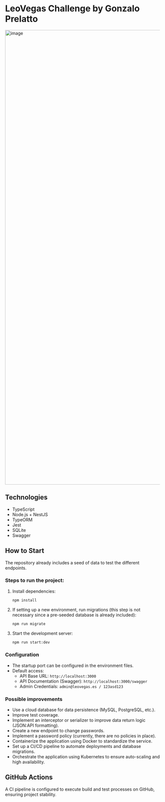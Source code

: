 # LeoVegas Challenge by Gonzalo Prelatto

<img width="1481" alt="image" src="https://github.com/user-attachments/assets/45300c6f-cf0b-44df-9c5b-8b958f0038e8" />

## Technologies
- TypeScript
- Node.js + NestJS
- TypeORM
- Jest
- SQLite
- Swagger

## How to Start
The repository already includes a seed of data to test the different endpoints.

### Steps to run the project:
1. Install dependencies:
   ```sh
   npm install
   ```
2. If setting up a new environment, run migrations (this step is not necessary since a pre-seeded database is already included):
   ```sh
   npm run migrate
   ```
3. Start the development server:
   ```sh
   npm run start:dev
   ```

### Configuration
- The startup port can be configured in the environment files.
- Default access:
  - API Base URL: `http://localhost:3000`
  - API Documentation (Swagger): `http://localhost:3000/swagger`
  - Admin Credentials: `admin@leovegas.es / 123asd123`

### Possible improvements
- Use a cloud database for data persistence (MySQL, PostgreSQL, etc.).
- Improve test coverage.
- Implement an interceptor or serializer to improve data return logic (JSON:API formatting).
- Create a new endpoint to change passwords.
- Implement a password policy (currently, there are no policies in place).
- Containerize the application using Docker to standardize the service.
- Set up a CI/CD pipeline to automate deployments and database migrations.
- Orchestrate the application using Kubernetes to ensure auto-scaling and high availability.

## GitHub Actions
A CI pipeline is configured to execute build and test processes on GitHub, ensuring project stability.
